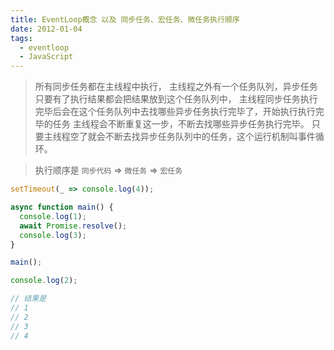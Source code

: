 ```yaml
---
title: EventLoop概念 以及 同步任务、宏任务、微任务执行顺序
date: 2012-01-04
tags:
  - eventloop
  - JavaScript
---
```


> 所有同步任务都在主线程中执行，
主线程之外有一个任务队列，异步任务只要有了执行结果都会把结果放到这个任务队列中，
主线程同步任务执行完毕后会在这个任务队列中去找哪些异步任务执行完毕了，开始执行执行完毕的任务
主线程会不断重复这一步，不断去找哪些异步任务执行完毕。
只要主线程空了就会不断去找异步任务队列中的任务，这个运行机制叫事件循环。

> 执行顺序是 `同步代码` => `微任务` => `宏任务`

```javascript
setTimeout(_ => console.log(4));

async function main() {
  console.log(1);
  await Promise.resolve();
  console.log(3);
}

main();

console.log(2);

// 结果是
// 1
// 2
// 3
// 4
```